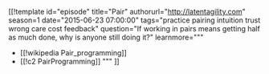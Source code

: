 [[!template id="episode"
title="Pair"
authorurl="http://latentagility.com"
season=1
date="2015-06-23 07:00:00"
tags="practice pairing intuition trust wrong care cost feedback"
question="If working in pairs means getting half as much done, why is anyone still doing it?"
learnmore="""
- [[!wikipedia Pair_programming]]
- [[!c2 PairProgramming]]
"""
]]
